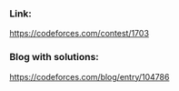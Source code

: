 ### Link:

https://codeforces.com/contest/1703

### Blog with solutions:

https://codeforces.com/blog/entry/104786
